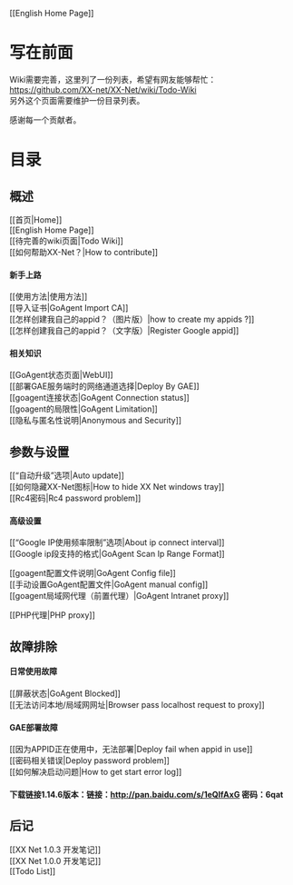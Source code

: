 [[English Home Page]]
# 写在前面
Wiki需要完善，这里列了一份列表，希望有网友能够帮忙：  
https://github.com/XX-net/XX-Net/wiki/Todo-Wiki  <br>
另外这个页面需要维护一份目录列表。  
 
感谢每一个贡献者。  <br>
# 目录
## 概述
[[首页|Home]]<br>
[[English Home Page]]<br>
[[待完善的wiki页面|Todo Wiki]]<br>
[[如何帮助XX-Net？|How to contribute]]<br>
#### 新手上路
[[使用方法|使用方法]]<br>
[[导入证书|GoAgent Import CA]]<br>
[[怎样创建我自己的appid？（图片版）|how to create my appids ?]]<br>
[[怎样创建我自己的appid？（文字版）|Register Google appid]]<br>
#### 相关知识
[[GoAgent状态页面|WebUI]]<br>
[[部署GAE服务端时的网络通道选择|Deploy By GAE]]<br>
[[goagent连接状态|GoAgent Connection status]]<br>
[[goagent的局限性|GoAgent Limitation]]<br>
[[隐私与匿名性说明|Anonymous and Security]]<br>
## 参数与设置
[[“自动升级”选项|Auto update]]<br>
[[如何隐藏XX-Net图标|How to hide XX Net windows tray]]<br>
[[Rc4密码|Rc4 password problem]]<br>
#### 高级设置
[[“Google IP使用频率限制”选项|About ip connect interval]]<br>
[[Google ip段支持的格式|GoAgent Scan Ip Range Format]]

[[goagent配置文件说明|GoAgent Config file]]<br>
[[手动设置GoAgent配置文件|GoAgent manual config]]<br>
[[goagent局域网代理（前置代理）|GoAgent Intranet proxy]]

[[PHP代理|PHP proxy]]<br>
## 故障排除
#### 日常使用故障
[[屏蔽状态|GoAgent Blocked]]<br>
[[无法访问本地/局域网网址|Browser pass localhost request to proxy]]<br>
#### GAE部署故障
[[因为APPID正在使用中，无法部署|Deploy fail when appid in use]]<br>
[[密码相关错误|Deploy password problem]]<br>
[[如何解决启动问题|How to get start error log]]<br>
#### 下载链接1.14.6版本：链接：http://pan.baidu.com/s/1eQlfAxG 密码：6qat
## 后记
[[XX Net 1.0.3 开发笔记]]<br>
[[XX Net 1.0.0 开发笔记]]<br>
[[Todo List]]